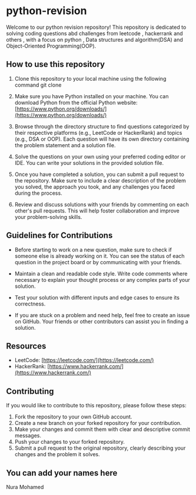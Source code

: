 # python-revision
Welcome to our python revision repository! This repository is dedicated to solving coding questions abd challenges from leetcode , hackerrank and others , with a focus on python , Data structures and algorithm(DSA) and Object-Oriented Programming(OOP).
## How to use this repository 
1. Clone this repository to your local machine using the following command git clone <repository-url>
2. Make sure you have Python installed on your machine. You can download Python from the official Python website: [https://www.python.org/downloads/](https://www.python.org/downloads/)

3. Browse through the directory structure to find questions categorized by their respective platforms (e.g., LeetCode or HackerRank) and topics (e.g., DSA or OOP). Each question will have its own directory containing the problem statement and a solution file.

4. Solve the questions on your own using your preferred coding editor or IDE. You can write your solutions in the provided solution file.

5. Once you have completed a solution, you can submit a pull request to the repository. Make sure to include a clear description of the problem you solved, the approach you took, and any challenges you faced during the process.

6. Review and discuss solutions with your friends by commenting on each other's pull requests. This will help foster collaboration and improve your problem-solving skills.

## Guidelines for Contributions

- Before starting to work on a new question, make sure to check if someone else is already working on it. You can see the status of each question in the project board or by communicating with your friends.

- Maintain a clean and readable code style. Write code comments where necessary to explain your thought process or any complex parts of your solution.

- Test your solution with different inputs and edge cases to ensure its correctness.

- If you are stuck on a problem and need help, feel free to create an issue on GitHub. Your friends or other contributors can assist you in finding a solution.

## Resources

- LeetCode: [https://leetcode.com/](https://leetcode.com/)
- HackerRank: [https://www.hackerrank.com/](https://www.hackerrank.com/)

## Contributing

If you would like to contribute to this repository, please follow these steps:

1. Fork the repository to your own GitHub account.
2. Create a new branch on your forked repository for your contribution.
3. Make your changes and commit them with clear and descriptive commit messages.
4. Push your changes to your forked repository.
5. Submit a pull request to the original repository, clearly describing your changes and the problem it solves.

## You can add your names here 
  Nura Mohamed



